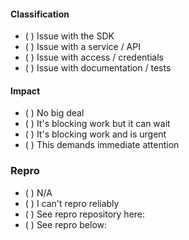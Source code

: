 
<!-- (👇) Please enter a detailed description of your issue, as well as a summary as the ticket title (👆) describing
     what's going wrong. Also, please check box from each section, which helps us understand what's going on: -->

<!-- (description here. for example, "I cloned the repository on `main` and it won't build.") -->

<!-- Place a ✅ next to your selections: -->

#### Classification

- ( ) Issue with the SDK
- ( ) Issue with a service / API
- ( ) Issue with access / credentials
- ( ) Issue with documentation / tests

#### Impact

- ( ) No big deal
- ( ) It's blocking work but it can wait
- ( ) It's blocking work and is urgent
- ( ) This demands immediate attention


### Repro

<!-- If you are able, please enclose steps to reproduce the issue, or feel free to link a repository: -->

- ( ) N/A
- ( ) I can't repro reliably
- ( ) See repro repository here: <!-- enclose a github link -->
- ( ) See repro below:

```python
```
